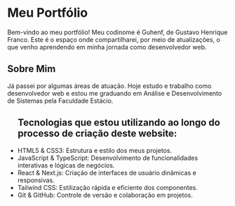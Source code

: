 <h1>Meu Portfólio</h1>

<p>
Bem-vindo ao meu portfólio! Meu codinome é Guhenf, de Gustavo Henrique Franco. Este é o espaço onde compartilharei, por meio de atualizações, o que venho aprendendo em minha jornada como desenvolvedor web.
<p>

<h2>Sobre Mim</h2>
<p>
Já passei por algumas áreas de atuação. Hoje estudo e trabalho como desenvolvedor web e estou me graduando em Análise e Desenvolvimento de Sistemas pela Faculdade Estácio.
</p>

<ul>
<h2>Tecnologias que estou utilizando ao longo do processo de criação deste website:</h2>
<li>HTML5 & CSS3: Estrutura e estilo dos meus projetos.</li>
<li>JavaScript & TypeScript: Desenvolvimento de funcionalidades interativas e lógicas de negócios.</li>
<li>React & Next.js: Criação de interfaces de usuário dinâmicas e responsivas.</li>
<li>Tailwind CSS: Estilização rápida e eficiente dos componentes.</li>
<li>Git & GitHub: Controle de versão e colaboração em projetos.</li>
</ul>
